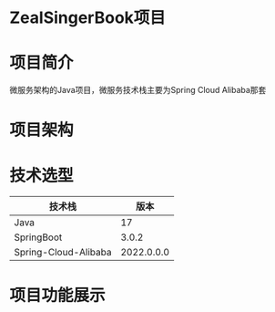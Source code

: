 # ZealSingerBook项目

# 项目简介

微服务架构的Java项目，微服务技术栈主要为Spring Cloud Alibaba那套

# 项目架构

# 技术选型

| 技术栈               | 版本       |
| -------------------- | ---------- |
| Java                 | 17         |
| SpringBoot           | 3.0.2      |
| Spring-Cloud-Alibaba | 2022.0.0.0 |



# 项目功能展示


